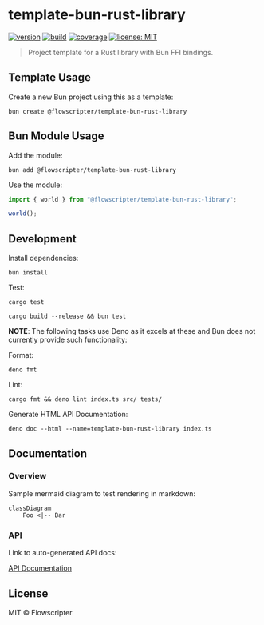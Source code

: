 # template-bun-rust-library

[![version](https://img.shields.io/github/v/release/flowscripter/template-bun-rust-library?sort=semver)](https://github.com/flowscripter/template-bun-rust-library/releases)
[![build](https://img.shields.io/github/actions/workflow/status/flowscripter/template-bun-rust-library/release-bun-rust-library.yml)](https://github.com/flowscripter/template-bun-rust-library/actions/workflows/release-bun-rust-library.yml)
[![coverage](https://codecov.io/gh/flowscripter/template-bun-rust-library/branch/main/graph/badge.svg?token=D4ISqIOY1p)](https://codecov.io/gh/flowscripter/template-bun-rust-library)
[![license: MIT](https://img.shields.io/github/license/flowscripter/template-bun-rust-library)](https://github.com/flowscripter/template-bun-rust-library/blob/main/LICENSE)

> Project template for a Rust library with Bun FFI bindings.

## Template Usage

Create a new Bun project using this as a template:

`bun create @flowscripter/template-bun-rust-library`

## Bun Module Usage

Add the module:

`bun add @flowscripter/template-bun-rust-library`

Use the module:

```typescript
import { world } from "@flowscripter/template-bun-rust-library";

world();
```

## Development

Install dependencies:

`bun install`

Test:

`cargo test`

`cargo build --release && bun test`

**NOTE**: The following tasks use Deno as it excels at these and Bun does not
currently provide such functionality:

Format:

`deno fmt`

Lint:

`cargo fmt && deno lint index.ts src/ tests/`

Generate HTML API Documentation:

`deno doc --html --name=template-bun-rust-library index.ts`

## Documentation

### Overview

Sample mermaid diagram to test rendering in markdown:

```mermaid
classDiagram
    Foo <|-- Bar
```

### API

Link to auto-generated API docs:

[API Documentation](https://flowscripter.github.io/template-bun-rust-library/index.html)

## License

MIT © Flowscripter
